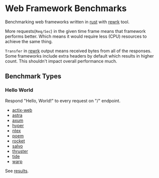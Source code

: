 # Web Framework Benchmarks

Benchmarking web frameworks written in [rust] with [rewrk] tool.

More requests(`Req/Sec`) in the given time frame means that framework performs
better.  Which means it would require less (CPU) resources to achieve the same
thing.

`Transfer` in [rewrk] output means received bytes from all of the responses.
Some frameworks include extra headers by default which results in higher count.
This shouldn't impact overall performance much.

## Benchmark Types

### Hello World

Respond "Hello, World!" to every request on "/" endpoint.

- [actix-web](benchmark/hello-world/actix-web/src/main.rs)
- [astra](benchmark/hello-world/astra/src/main.rs)
- [axum](benchmark/hello-world/axum/src/main.rs)
- [hyper](benchmark/hello-world/hyper/src/main.rs)
- [ntex](benchmark/hello-world/ntex/src/main.rs)
- [poem](benchmark/hello-world/poem/src/main.rs)
- [rocket](benchmark/hello-world/rocket/src/main.rs)
- [salvo](benchmark/hello-world/salvo/src/main.rs)
- [thruster](benchmark/hello-world/thruster/src/main.rs)
- [tide](benchmark/hello-world/tide/src/main.rs)
- [warp](benchmark/hello-world/warp/src/main.rs)

See [results](result/hello-world/hello-world.md).

[rewrk]: https://github.com/ChillFish8/rewrk
[rust]: https://github.com/rust-lang/rust
